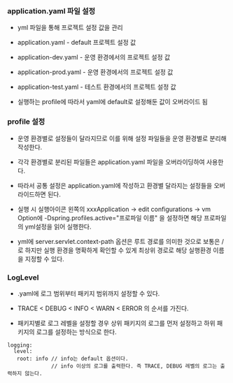 ### application.yaml 파일 설정

* yml 파일을 통해 프로젝트 설정 값을 관리

* application.yaml - default 프로젝트 설정 값

* application-dev.yaml - 운영 환경에서의 프로젝트 설정 값

* application-prod.yaml - 운영 환경에서의 프로젝트 설정 값

* application-test.yaml - 테스트 환경에서의 프로젝트 설정 값

* 실행하는 profile에 따라서 yaml에 default로 설정해둔 값이 오버라이드 됨


### profile 설정

* 운영 환경별로 설정들이 달라지므로 이를 위해 설정 파일들을 운영 환경별로 분리해 작성한다.

* 각각 환경별로 분리된 파일들은 application.yaml 파일을 오버라이딩하여 사용한다.

* 따라서 공통 설정은 application.yaml에 작성하고 환경별 달라지는 설정들을 오버라이드하면 된다.

* 실행 시 실행아이콘 왼쪽의 xxxApplication -> edit configurations -> vm Option에 
-Dspring.profiles.active="프로파일 이름" 을 설정하면 해당 프로파일의 yml설정을 읽어 실행한다.

* yml에 server.servlet.context-path 옵션은 루트 경로를 의미한 것으로 보통은 /로 하지만 
실행 환경을 명확하게 확인할 수 있게 최상위 경로로 해당 실행환경 이름을 지정할 수 있다. 


### LogLevel

* .yaml에 로그 범위부터 패키지 범위까지 설정할 수 있다.

*  TRACE  <  DEBUG  <  INFO  <  WARN  <  ERROR 의 순서를 가진다.

* 패키지별로 로그 레벨을 설정할 경우 상위 패키지의 로그를 먼저 설정하고 하위 패키지의 로그를 설정하는 방식으로 한다. 

```
logging:
  level:
   root: info // info는 default 옵션이다.
              // info 이상의 로그를 출력한다. 즉 TRACE, DEBUG 레벨의 로그는 출력하지 않는다.
    
```
